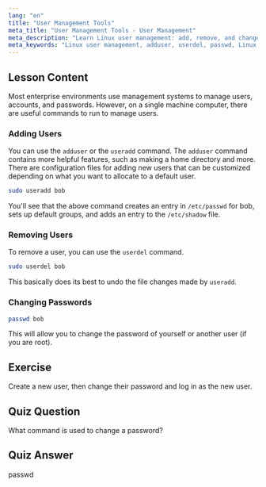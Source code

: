 ```yaml
---
lang: "en"
title: "User Management Tools"
meta_title: "User Management Tools - User Management"
meta_description: "Learn Linux user management: add, remove, and change passwords with useradd, userdel, and passwd commands. Get started with this beginner-friendly guide!"
meta_keywords: "Linux user management, adduser, userdel, passwd, Linux tutorial, beginner Linux, user accounts, Linux commands"
---
```


## Lesson Content

Most enterprise environments use management systems to manage users, accounts, and passwords. However, on a single machine computer, there are useful commands to run to manage users.

### Adding Users

You can use the `adduser` or the `useradd` command. The `adduser` command contains more helpful features, such as making a home directory and more. There are configuration files for adding new users that can be customized depending on what you want to allocate to a default user.

```bash
sudo useradd bob
```

You'll see that the above command creates an entry in `/etc/passwd` for bob, sets up default groups, and adds an entry to the `/etc/shadow` file.

### Removing Users

To remove a user, you can use the `userdel` command.

```bash
sudo userdel bob
```

This basically does its best to undo the file changes made by `useradd`.

### Changing Passwords

```bash
passwd bob
```

This will allow you to change the password of yourself or another user (if you are root).

## Exercise

Create a new user, then change their password and log in as the new user.

## Quiz Question

What command is used to change a password?

## Quiz Answer

passwd
